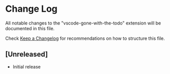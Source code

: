 # Change Log

All notable changes to the "vscode-gone-with-the-todo" extension will be documented in this file.

Check [Keep a Changelog](http://keepachangelog.com/) for recommendations on how to structure this file.

## [Unreleased]

- Initial release